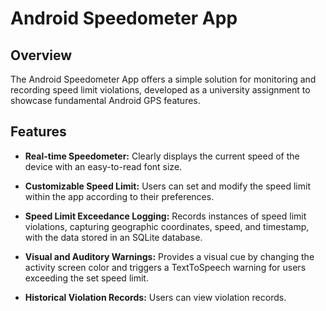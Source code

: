 # Android Speedometer App

## Overview

The Android Speedometer App offers a simple solution for monitoring and recording speed limit violations, developed as a university assignment to showcase fundamental Android GPS features.

## Features

- **Real-time Speedometer:** Clearly displays the current speed of the device with an easy-to-read font size.
  
- **Customizable Speed Limit:** Users can set and modify the speed limit within the app according to their preferences.
  
- **Speed Limit Exceedance Logging:** Records instances of speed limit violations, capturing geographic coordinates, speed, and timestamp, with the data stored in an SQLite database.
  
- **Visual and Auditory Warnings:** Provides a visual cue by changing the activity screen color and triggers a TextToSpeech warning for users exceeding the set speed limit.
  
- **Historical Violation Records:** Users can view violation records.
